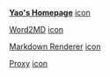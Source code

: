 [**Yao's Homepage**](https://bh3gei.github.io/) [icon](https://bh3gei.github.io/avatar.png)


[Word2MD](https://bh3gei.github.io/Word2MD/) [icon](https://bh3gei.github.io/MarkdownRenderer/Word2MD.ico)

[Markdown Renderer](https://bh3gei.github.io/MarkdownRenderer/) [icon](https://bh3gei.github.io/MarkdownRenderer/favicon.ico)

[Proxy](https://stratoproxy.stratosphericus.workers.dev/) [icon](https://www.google.com/chrome/static/images/chrome-logo-m100.svg)
